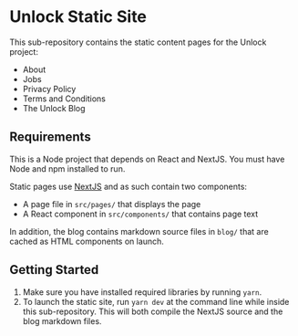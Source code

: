 # Unlock Static Site

This sub-repository contains the static content pages for the Unlock project:

 * About
 * Jobs
 * Privacy Policy
 * Terms and Conditions
 * The Unlock Blog
 
## Requirements

This is a Node project that depends on React and NextJS. You must have Node and
npm installed to run.

Static pages use [NextJS](https://nextjs.org/) and as such contain two components:

 * A page file in `src/pages/` that displays the page
 * A React component in `src/components/` that contains page text
 
In addition, the blog contains markdown source files in `blog/` that are cached
as HTML components on launch.

## Getting Started

 1. Make sure you have installed required libraries by running `yarn`.
 2. To launch the static site, run `yarn dev` at the command line while inside
    this sub-repository. This will both compile the NextJS source and the blog
    markdown files.
